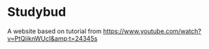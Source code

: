 # Studybud
A website based on tutorial from https://www.youtube.com/watch?v=PtQiiknWUcI&amp;t=24345s
